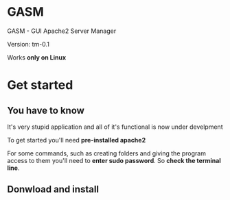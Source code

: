 # GASM
GASM - GUI Apache2 Server Manager

Version: tm-0.1

Works **only on Linux**

# Get started

## You have to know
It's very stupid application and all of it's functional is now under develpment

To get started you'll need **pre-installed apache2**

For some commands, such as creating folders and giving the program access to them you'll need to **enter sudo password**. So **check the terminal line**.

## Donwload and install
 ````
